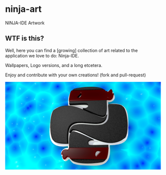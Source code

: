 ninja-art
=========

NINJA-IDE Artwork

## WTF is this?
Well, here you can find a [growing] collection of art related to the application we love to do: Ninja-IDE.

Wallpapers, Logo versions, and a long etcetera.

Enjoy and contribute with your own creations! (fork and pull-request)



![screenshot](https://raw.githubusercontent.com/ninja-ide/ninja-art/master/Wallpapers/ninja-logo.jpg)
